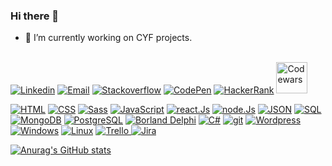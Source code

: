 ### Hi there 👋

- 🔭 I’m currently working on CYF projects</a>.
<!--  🌱 I’m currently learning **DevOps and AWS**. -->
<br />
<a href='https://www.linkedin.com/in/davoodkhoshnood/'><img src="https://img.icons8.com/color/50/000000/linkedin.png" title="Linkedin"/></a> 
<a href='info@khoshnood.uk/'><img src="https://img.icons8.com/material-rounded/50/000000/new-post.png" title="Email"/></a> 
<a href='https://stackoverflow.com/users/14723812/davood-khoshnood'><img src="https://img.icons8.com/color/50/000000/stackoverflow.png" title="Stackoverflow"/></a> 
<a href='https://codepen.io/davoodkhoshnood'><img src="https://img.icons8.com/ios-filled/50/000000/codepen.png" title="CodePen"/></a> 
<a href='https://www.hackerrank.com/davoodkhoshnood'><img src="https://img.icons8.com/external-tal-revivo-shadow-tal-revivo/50/000000/external-hackerrank-is-a-technology-company-that-focuses-on-competitive-programming-logo-shadow-tal-revivo.png" title="HackerRank"/></a> 
<a href='https://www.codewars.com/users/davood'><img style="width:50px;" src="http://khoshnood.uk/wp-content/uploads/2022/06/Hnet.com-image.jpg" title="Codewars"/></a>

<a href='https://github.com/DavoodKhoshnood?tab=repositories'><img src="https://img.icons8.com/color/50/000000/html-5--v1.png" title="HTML"/></a> 
<a href='https://github.com/DavoodKhoshnood?tab=repositories'><img src="https://img.icons8.com/color/50/000000/css3.png" title="CSS"/></a> 
<a href='https://github.com/DavoodKhoshnood?tab=repositories'><img src="https://img.icons8.com/color/50/000000/sass.png" title="Sass"/></a> 
<a href='https://github.com/DavoodKhoshnood?tab=repositories'><img src="https://img.icons8.com/color/50/000000/javascript--v1.png" title="JavaScript"/></a> 
<a href='https://github.com/DavoodKhoshnood?tab=repositories'><img src="https://img.icons8.com/officel/50/undefined/react.png" title="react.Js"/></a> 
<a href='https://github.com/DavoodKhoshnood?tab=repositories'><img src="https://img.icons8.com/fluency/50/000000/node-js.png" title="node.Js"/></a> 
<a href='https://github.com/DavoodKhoshnood?tab=repositories'><img src="https://img.icons8.com/windows/50/000000/json.png" title="JSON"/></a> 
<a href='https://github.com/DavoodKhoshnood?tab=repositories'><img src="https://img.icons8.com/external-outline-juicy-fish/50/000000/external-sql-coding-and-development-outline-outline-juicy-fish.png" title="SQL"/></a> 
<a href='https://github.com/DavoodKhoshnood?tab=repositories'><img src="https://img.icons8.com/color/50/null/mongodb.png" title="MongoDB"/></a> 
<a href='https://github.com/DavoodKhoshnood?tab=repositories'><img src="https://img.icons8.com/external-tal-revivo-color-tal-revivo/50/000000/external-postgre-sql-a-free-and-open-source-relational-database-management-system-logo-color-tal-revivo.png" title="PostgreSQL"/></a> 
<a href='https://github.com/DavoodKhoshnood?tab=repositories'><img src="https://img.icons8.com/officel/50/000000/delphi-ide.png" title="Borland Delphi"/></a> 
<a href='https://github.com/DavoodKhoshnood?tab=repositories'><img src="https://img.icons8.com/color/50/000000/c-sharp-logo-2.png" title="C#"/></a> 
<a href='https://github.com/DavoodKhoshnood?tab=repositories'><img src="https://img.icons8.com/color/50/undefined/git.png" title="git"/></a> 
<a href='Https://dnoosh.com'><img src="https://img.icons8.com/color-glass/50/undefined/wordpress.png" title="Wordpress"/></a> 
<a href='https://github.com/DavoodKhoshnood?tab=repositories'><img src="https://img.icons8.com/color/50/000000/windows8.png" title="Windows"/></a> 
<a href='https://github.com/DavoodKhoshnood?tab=repositories'><img src="https://img.icons8.com/color/50/000000/linux--v1.png" title="Linux"/></a> 
<a href='https://trello.com/'> <img src="https://img.icons8.com/color/50/undefined/trello.png" title="Trello"/> </a> 
<a href='https://www.atlassian.com/software/jira?bundle=jira-software&edition=free'> <img src="https://img.icons8.com/ios-filled/50/undefined/jira.png" title="Jira"/> </a> 
<a href=''></a> 


[![Anurag's GitHub stats](https://github-readme-stats.vercel.app/api?username=davoodkhoshnood)](https://github.com/anuraghazra/github-readme-stats)


<!--
**DavoodKhoshnood/davoodkhoshnood** is a ✨ _special_ ✨ repository because its `README.md` (this file) appears on your GitHub profile.

Here are some ideas to get you started:

- 🔭 I’m currently working on ...
- 🌱 I’m currently learning ...
- 👯 I’m looking to collaborate on ...
- 🤔 I’m looking for help with ...
- 💬 Ask me about ...
- 📫 How to reach me: ...
- 😄 Pronouns: ...
- ⚡ Fun fact: ...
-->
